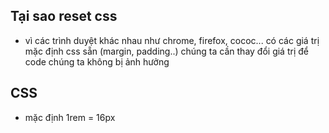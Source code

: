 ## Tại sao reset css
- vì các trình duyệt khác nhau như chrome, firefox, cococ... có các giá trị mặc định css sẵn (margin, padding..) 
chúng ta cần thay đổi giá trị để code chúng ta không bị ảnh hưởng

## CSS
- mặc định 1rem = 16px